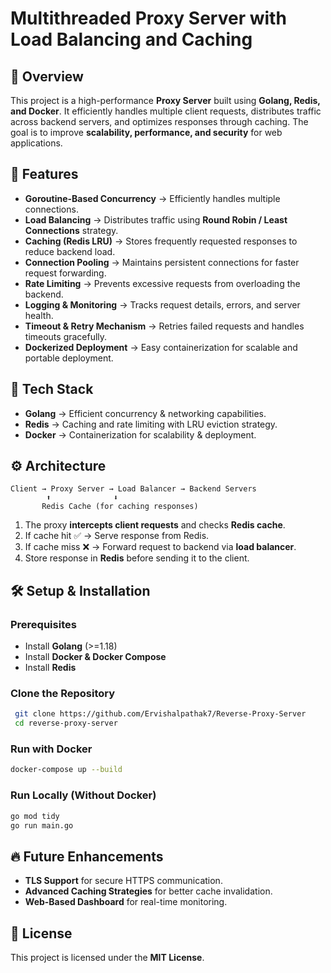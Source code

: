 # Multithreaded Proxy Server with Load Balancing and Caching

## 📌 Overview
This project is a high-performance **Proxy Server** built using **Golang, Redis, and Docker**. It efficiently handles multiple client requests, distributes traffic across backend servers, and optimizes responses through caching. The goal is to improve **scalability, performance, and security** for web applications.

## 🚀 Features
- **Goroutine-Based Concurrency** → Efficiently handles multiple connections.
- **Load Balancing** → Distributes traffic using **Round Robin / Least Connections** strategy.
- **Caching (Redis LRU)** → Stores frequently requested responses to reduce backend load.
- **Connection Pooling** → Maintains persistent connections for faster request forwarding.
- **Rate Limiting** → Prevents excessive requests from overloading the backend.
- **Logging & Monitoring** → Tracks request details, errors, and server health.
- **Timeout & Retry Mechanism** → Retries failed requests and handles timeouts gracefully.
- **Dockerized Deployment** → Easy containerization for scalable and portable deployment.

## 📂 Tech Stack
- **Golang** → Efficient concurrency & networking capabilities.
- **Redis** → Caching and rate limiting with LRU eviction strategy.
- **Docker** → Containerization for scalability & deployment.

## ⚙️ Architecture
```
Client → Proxy Server → Load Balancer → Backend Servers
        ⬆️              ⬇️  
       Redis Cache (for caching responses)
```
1. The proxy **intercepts client requests** and checks **Redis cache**.
2. If cache hit ✅ → Serve response from Redis.
3. If cache miss ❌ → Forward request to backend via **load balancer**.
4. Store response in **Redis** before sending it to the client.

## 🛠️ Setup & Installation
### Prerequisites
- Install **Golang** (>=1.18)
- Install **Docker & Docker Compose**
- Install **Redis**

### Clone the Repository
```sh
 git clone https://github.com/Ervishalpathak7/Reverse-Proxy-Server
 cd reverse-proxy-server
```

### Run with Docker
```sh
docker-compose up --build
```

### Run Locally (Without Docker)
```sh
go mod tidy
go run main.go
```

## 🔥 Future Enhancements
- **TLS Support** for secure HTTPS communication.
- **Advanced Caching Strategies** for better cache invalidation.
- **Web-Based Dashboard** for real-time monitoring.

## 📜 License
This project is licensed under the **MIT License**.

